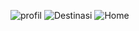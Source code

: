 ![profil](https://user-images.githubusercontent.com/101057012/163546685-d4bffa39-8ecb-4631-9462-a37062a6ce2d.jpg)
![Destinasi](https://user-images.githubusercontent.com/101057012/163546694-fbb5809e-a595-4833-b7c2-e35b33bd54f8.jpg)
![Home](https://user-images.githubusercontent.com/101057012/163546697-5f15408d-a459-4550-b139-5cd1f3d56c03.jpg)
